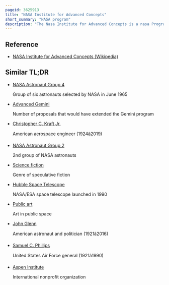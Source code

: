```yaml
---
pageid: 3625913
title: "NASA Institute for Advanced Concepts"
short_summary: "NASA program"
description: "The Nasa Institute for Advanced Concepts is a nasa Program for Development of far reaching, long Term advanced Concepts by 'creating breakthroughs, radically better or entirely new Aerospace Concepts'. The Program operated under the Name Nasa Institute for Advanced Concepts from 1998 until 2007, and was reestablished in 2011 under the Name Nasa Innovative Advanced Concepts and continues to the present. The niac Program Fund Work on revolutionary Aeronautics and Space Concepts which can dramatically affect how nasa Develops and conducts its Missions."
---
```


## Reference

- [NASA Institute for Advanced Concepts (Wikipedia)](https://en.wikipedia.org/?curid=3625913)

## Similar TL;DR

- [NASA Astronaut Group 4](/tldr/en/nasa-astronaut-group-4)

  Group of six astronauts selected by NASA in June 1965

- [Advanced Gemini](/tldr/en/advanced-gemini)

  Number of proposals that would have extended the Gemini program

- [Christopher C. Kraft Jr.](/tldr/en/christopher-c-kraft-jr)

  American aerospace engineer (1924â2019)

- [NASA Astronaut Group 2](/tldr/en/nasa-astronaut-group-2)

  2nd group of NASA astronauts

- [Science fiction](/tldr/en/science-fiction)

  Genre of speculative fiction

- [Hubble Space Telescope](/tldr/en/hubble-space-telescope)

  NASA/ESA space telescope launched in 1990

- [Public art](/tldr/en/public-art)

  Art in public space

- [John Glenn](/tldr/en/john-glenn)

  American astronaut and politician (1921â2016)

- [Samuel C. Phillips](/tldr/en/samuel-c-phillips)

  United States Air Force general (1921â1990)

- [Aspen Institute](/tldr/en/aspen-institute)

  International nonprofit organization
